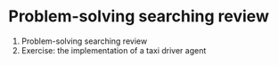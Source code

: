 # Problem-solving searching review

1. Problem-solving searching review
1. Exercise: the implementation of a taxi driver agent
